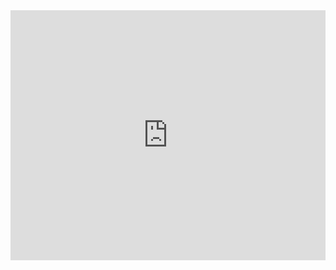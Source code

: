 

<iframe src="https://github.com/dscoool/dataeng" width="100%" height="400" frameborder="0" scrolling="no"></iframe>
